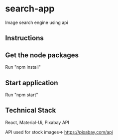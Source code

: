 # search-app
Image search engine using api
## Instructions
## Get the node packages
Run "npm install"
## Start application
Run "npm start" 
## Technical Stack
React, Material-Ui, Pixabay API


API used for stock images⇒ https://pixabay.com/api
